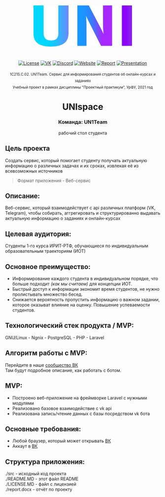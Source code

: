 <p align="center"><a href="https://github.com/UN1Team/unispace"><img align="center" style="width:320px" src="./.github/img/uni.png" alt="Uni"/></a></p><br/>
<p align="center">
  <a href=""><img src="https://badgen.net/npm/license/nuxt" alt="License"></a>
  <a href="https://vk.com/un1teamgroup"><img src="https://badgen.net/badge/VK/group/2787F5" alt="VK"></a>
  <a href="https://discord.gg/wj6wZfrXBt"><img src="https://badgen.net/badge/Discord/join-us/7289DA" alt="Discord"></a>
  <a href="http://unispace.ai-info.ru"><img src="https://badgen.net/badge/Website/active/green" alt="Website"></a>
  <a href="https://urfume-my.sharepoint.com/:w:/g/personal/dmitry_oplachko_urfu_me/EUW1X6HNkz9Pqter_1h0Z34B0R4SnIIM_Rzbat9QolRXVg?e=kl60xC"><img src="https://badgen.net/badge/Report/LINK/purple" alt="Report"></a>
<a href="https://urfume-my.sharepoint.com/:p:/g/personal/dmitry_oplachko_urfu_me/EWo4Orjsw4hDv8IKbX12GlEBjS04Kd535xR7WtMBPbm9vg?e=TNe5XP"><img src="https://badgen.net/badge/Presentation/LINK/red" alt="Presentation"></a>
 </p>

<p align="center">
  <sub>
    1С21S.C.02. UN1Team. Сервис для информирования студентов об онлайн-курсах и заданиях
    <br>
    Учебный проект в рамках дисциплины "Проектный практикум", УрФУ, 2021 год
  </sub>
  <h1 align="center"> UNIspace </h1>
</p>

<h3 align="center"> Команда: UN1Team </h1>
<p align="center"> 
  рабочий стол студента
</p>

## Цель проекта
Создать сервис, который помогает студенту получать актуальную информацию о различных задачах и их сроках, извлекая её из всевозможных источников

> Формат приложения - Веб-сервис

## Описание:
   Веб-сервис, который взаимодействует с api различных платформ (VK, Telegram),
   чтобы собирать, аггрегировать и структурированно выдавать актуальную информацию о заданиях и онлайн-курсах

## Целевая аудитория:
   Студенты 1-го курса ИРИТ-РТФ, обучающиеся по индивидуальным образовательным траекториям (ИОТ)

## Основное преимущество:
   - Информирование каждого студента в индивидуальном порядке, что больше подходит *(как мы считаем)* для концепции ИОТ.
   - Быстрый доступ к информации экономит время студентов, не нужно пролистывать множество бесед.
   - Снижается вероятность пропустить информацию о важном задании, которое оказыват влияние на оценку. Повышение успеваемости студентов.

## Технологический cтек продукта / MVP:
   GNU/Linux - Ngnix - PostgreSQL - PHP - Laravel

## Алгоритм работы с MVP:
   Перейдите в наше <a href="https://vk.com/un1teamgroup">сообщество ВК</a>
   <br>
   Там будут подробное описание, как работать с ботом.

## MVP:
   - Построено веб-приложение на фреймворке Laravel с нужными модулями
   - Реализовано базовое взаимодействие с vk api
   - Реализована запись/чтение данных с базы посредством vk бота

## Основные требования:
   - Любой браузер, который может открывать [ВК](https://vk.com)
   - Аккаут в [ВК](https://vk.com)

<!--
## Основные требования:
   - [Apache HTTP server](https://httpd.apache.org/) или [NGNIX](https://www.nginx.com/) любой версии
   - [PostgreSQL v9.x.x и выше](https://www.postgresql.org/)
   - [PHP v7.x и выше](https://www.php.net/)
   - [Composer v2.x и выше](https://getcomposer.org/)
   - [Laravel v8.x и выше](https://laravel.com)
-->

<!-- ## Порядок установки:
  1. Склонировать репозиторий
 ```sh
  $ git clone https://github.com/UN1Team/unispace.git
 ```
  2. Перейти в папку с исходным кодом
  ```sh
  $ cd unispace/src/
 ```
  3. Установить зависимости composer
  ```sh
  $ composer install
 ```
  4. Установить зависимости npm
  ```sh
  $ npm install
  ```
  Или, используя yarn:
  ```sh
  $ yarn
  ```
  5. Создайте файл .env из .env.example
  ```sh
  $ cp .env.example .env
  ```
  6. Сгенерируйте ваш ключ шифрования -->

## Структура приложения:

 ./src - исходный код проекта
  <br>
 ./README.MD - этот файл README
  <br>
 ./LICENSE.MD - файл с лицензией
  <br>
 ./report.docx - отчёт по проекту
